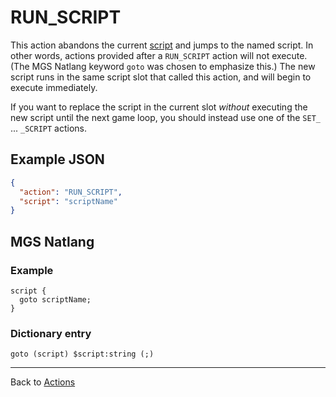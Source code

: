 # RUN_SCRIPT

This action abandons the current [script](../scripts) and jumps to the named script. In other words, actions provided after a `RUN_SCRIPT` action will not execute. (The MGS Natlang keyword `goto` was chosen to emphasize this.) The new script runs in the same script slot that called this action, and will begin to execute immediately.

If you want to replace the script in the current slot *without* executing the new script until the next game loop, you should instead use one of the `SET_` ... `_SCRIPT` actions.

## Example JSON

```json
{
  "action": "RUN_SCRIPT",
  "script": "scriptName"
}
```

## MGS Natlang

### Example

```mgs
script {
  goto scriptName;
}
```

### Dictionary entry

```
goto (script) $script:string (;)
```

---

Back to [Actions](../actions)
